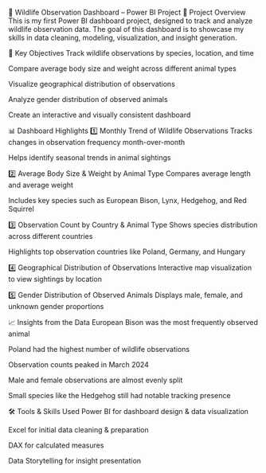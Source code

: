 🐾 Wildlife Observation Dashboard – Power BI Project
📌 Project Overview
This is my first Power BI dashboard project, designed to track and analyze wildlife observation data.
The goal of this dashboard is to showcase my skills in data cleaning, modeling, visualization, and insight generation.

🎯 Key Objectives
Track wildlife observations by species, location, and time

Compare average body size and weight across different animal types

Visualize geographical distribution of observations

Analyze gender distribution of observed animals

Create an interactive and visually consistent dashboard

📊 Dashboard Highlights
1️⃣ Monthly Trend of Wildlife Observations
Tracks changes in observation frequency month-over-month

Helps identify seasonal trends in animal sightings

2️⃣ Average Body Size & Weight by Animal Type
Compares average length and average weight

Includes key species such as European Bison, Lynx, Hedgehog, and Red Squirrel

3️⃣ Observation Count by Country & Animal Type
Shows species distribution across different countries

Highlights top observation countries like Poland, Germany, and Hungary

4️⃣ Geographical Distribution of Observations
Interactive map visualization to view sightings by location

5️⃣ Gender Distribution of Observed Animals
Displays male, female, and unknown gender proportions

📈 Insights from the Data
European Bison was the most frequently observed animal

Poland had the highest number of wildlife observations

Observation counts peaked in March 2024

Male and female observations are almost evenly split

Small species like the Hedgehog still had notable tracking presence

🛠 Tools & Skills Used
Power BI for dashboard design & data visualization

Excel for initial data cleaning & preparation

DAX for calculated measures

Data Storytelling for insight presentation
